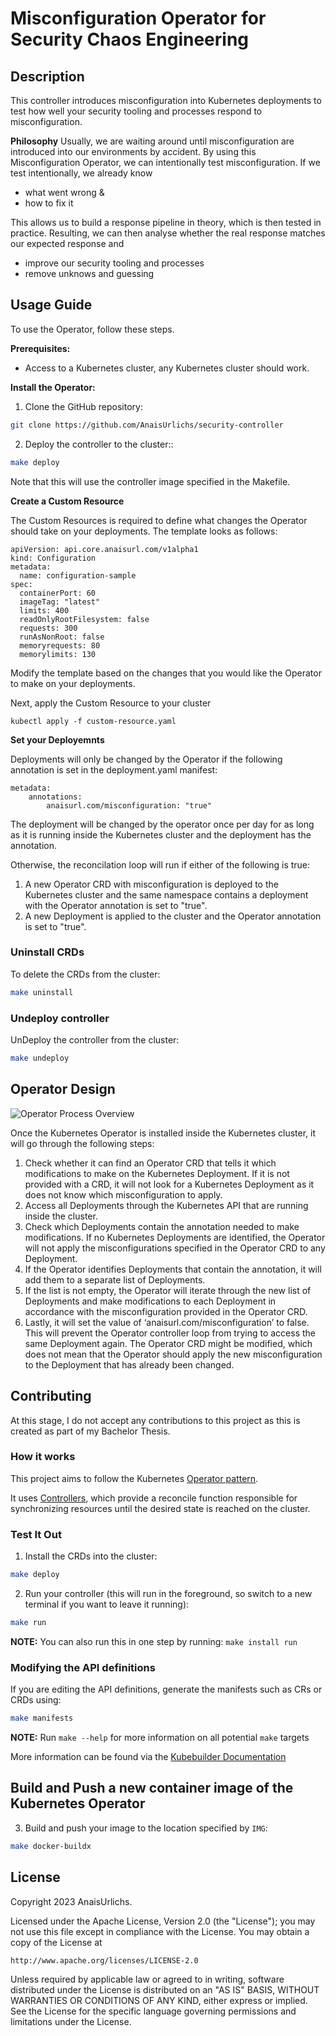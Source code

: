 # Misconfiguration Operator for Security Chaos Engineering

## Description

This controller introduces misconfiguration into Kubernetes deployments to test how well your security tooling and processes respond to misconfiguration.

**Philosophy**
Usually, we are waiting around until misconfiguration are introduced into our environments by accident. By using this Misconfiguration Operator, we can intentionally test misconfiguration.
If we test intentionally, we already know
- what went wrong &
- how to fix it

This allows us to build a response pipeline in theory, which is then tested in practice.
Resulting, we can then analyse whether the real response matches our expected response and
- improve our security tooling and processes
- remove unknows and guessing

## Usage Guide
To use the Operator, follow these steps.

**Prerequisites:**
- Access to a Kubernetes cluster, any Kubernetes cluster should work.

**Install the Operator:**

1. Clone the GitHub repository:

```sh
git clone https://github.com/AnaisUrlichs/security-controller
```

2.  Deploy the controller to the cluster::

```sh
make deploy
```

Note that this will use the controller image specified in the Makefile.

**Create a Custom Resource**

The Custom Resources is required to define what changes the Operator should take on your deployments. The template looks as follows:
```
apiVersion: api.core.anaisurl.com/v1alpha1
kind: Configuration
metadata:
  name: configuration-sample
spec:
  containerPort: 60
  imageTag: "latest"
  limits: 400
  readOnlyRootFilesystem: false
  requests: 300
  runAsNonRoot: false
  memoryrequests: 80
  memorylimits: 130
```

Modify the template based on the changes that you would like the Operator to make on your deployments. 

Next, apply the Custom Resource to your cluster
```
kubectl apply -f custom-resource.yaml
```

**Set your Deployemnts**

Deployments will only be changed by the Operator if the following annotation is set in the deployment.yaml manifest:
```
metadata:
    annotations:
        anaisurl.com/misconfiguration: "true"
```

The deployment will be changed by the operator once per day for as long as it is running inside the Kubernetes cluster and the deployment has the annotation.

Otherwise, the reconcilation loop will run if either of the following is true:
1. A new Operator CRD with misconfiguration is deployed to the Kubernetes cluster and the same namespace contains a deployment with the Operator annotation is set to "true".
2. A new Deployment is applied to the cluster and the Operator annotation is set to "true".

### Uninstall CRDs
To delete the CRDs from the cluster:

```sh
make uninstall
```

### Undeploy controller
UnDeploy the controller from the cluster:

```sh
make undeploy
```

## Operator Design

![Operator Process Overview](./assets/operator-process-crd.png)

Once the Kubernetes Operator is installed inside the Kubernetes cluster, it will go through the following steps:

1. Check whether it can find an Operator CRD that tells it which modifications to make on the Kubernetes Deployment. If it is not provided with a CRD, it will not look for a Kubernetes Deployment as it does not know which misconfiguration to apply.
2. Access all Deployments through the Kubernetes API that are running inside the cluster.
3. Check which Deployments contain the annotation needed to make modifications. If no Kubernetes Deployments are identified, the Operator will not apply the misconfigurations specified in the Operator CRD to any Deployment.
4. If the Operator identifies Deployments that contain the annotation, it will add them to a separate list of Deployments.
5. If the list is not empty, the Operator will iterate through the new list of Deployments and make modifications to each Deployment in accordance with the misconfiguration provided in the Operator CRD.
6. Lastly, it will set the value of ‘anaisurl.com/misconfiguration’ to false. This will prevent the Operator controller loop from trying to access the same Deployment again. The Operator CRD might be modified, which does not mean that the Operator should apply the new misconfiguration to the Deployment that has already been changed.


## Contributing

At this stage, I do not accept any contributions to this project as this is created as part of my Bachelor Thesis.

### How it works
This project aims to follow the Kubernetes [Operator pattern](https://kubernetes.io/docs/concepts/extend-kubernetes/operator/).

It uses [Controllers](https://kubernetes.io/docs/concepts/architecture/controller/),
which provide a reconcile function responsible for synchronizing resources until the desired state is reached on the cluster.

### Test It Out
1. Install the CRDs into the cluster:

```sh
make deploy
```

2. Run your controller (this will run in the foreground, so switch to a new terminal if you want to leave it running):

```sh
make run
```

**NOTE:** You can also run this in one step by running: `make install run`

### Modifying the API definitions
If you are editing the API definitions, generate the manifests such as CRs or CRDs using:

```sh
make manifests
```

**NOTE:** Run `make --help` for more information on all potential `make` targets

More information can be found via the [Kubebuilder Documentation](https://book.kubebuilder.io/introduction.html)

## Build and Push a new container image of the Kubernetes Operator

3. Build and push your image to the location specified by `IMG`:

```sh
make docker-buildx
```

## License

Copyright 2023 AnaisUrlichs.

Licensed under the Apache License, Version 2.0 (the "License");
you may not use this file except in compliance with the License.
You may obtain a copy of the License at

    http://www.apache.org/licenses/LICENSE-2.0

Unless required by applicable law or agreed to in writing, software
distributed under the License is distributed on an "AS IS" BASIS,
WITHOUT WARRANTIES OR CONDITIONS OF ANY KIND, either express or implied.
See the License for the specific language governing permissions and
limitations under the License.

